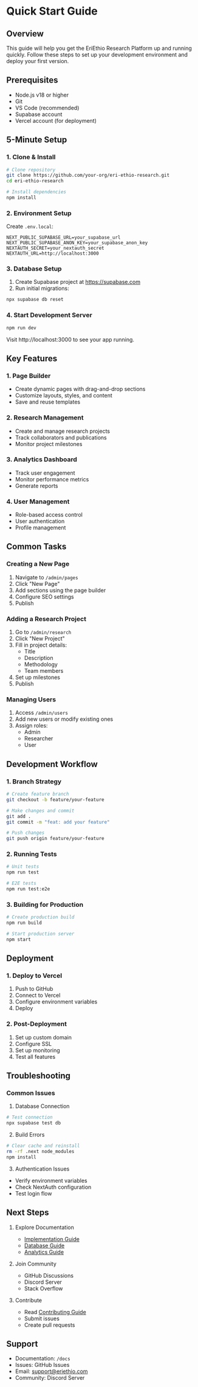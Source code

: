 # Quick Start Guide

## Overview

This guide will help you get the EriEthio Research Platform up and running quickly. Follow these steps to set up your development environment and deploy your first version.

## Prerequisites

- Node.js v18 or higher
- Git
- VS Code (recommended)
- Supabase account
- Vercel account (for deployment)

## 5-Minute Setup

### 1. Clone & Install

```bash
# Clone repository
git clone https://github.com/your-org/eri-ethio-research.git
cd eri-ethio-research

# Install dependencies
npm install
```

### 2. Environment Setup

Create `.env.local`:
```env
NEXT_PUBLIC_SUPABASE_URL=your_supabase_url
NEXT_PUBLIC_SUPABASE_ANON_KEY=your_supabase_anon_key
NEXTAUTH_SECRET=your_nextauth_secret
NEXTAUTH_URL=http://localhost:3000
```

### 3. Database Setup

1. Create Supabase project at https://supabase.com
2. Run initial migrations:
```bash
npx supabase db reset
```

### 4. Start Development Server

```bash
npm run dev
```

Visit http://localhost:3000 to see your app running.

## Key Features

### 1. Page Builder
- Create dynamic pages with drag-and-drop sections
- Customize layouts, styles, and content
- Save and reuse templates

### 2. Research Management
- Create and manage research projects
- Track collaborators and publications
- Monitor project milestones

### 3. Analytics Dashboard
- Track user engagement
- Monitor performance metrics
- Generate reports

### 4. User Management
- Role-based access control
- User authentication
- Profile management

## Common Tasks

### Creating a New Page

1. Navigate to `/admin/pages`
2. Click "New Page"
3. Add sections using the page builder
4. Configure SEO settings
5. Publish

### Adding a Research Project

1. Go to `/admin/research`
2. Click "New Project"
3. Fill in project details:
   - Title
   - Description
   - Methodology
   - Team members
4. Set up milestones
5. Publish

### Managing Users

1. Access `/admin/users`
2. Add new users or modify existing ones
3. Assign roles:
   - Admin
   - Researcher
   - User

## Development Workflow

### 1. Branch Strategy

```bash
# Create feature branch
git checkout -b feature/your-feature

# Make changes and commit
git add .
git commit -m "feat: add your feature"

# Push changes
git push origin feature/your-feature
```

### 2. Running Tests

```bash
# Unit tests
npm run test

# E2E tests
npm run test:e2e
```

### 3. Building for Production

```bash
# Create production build
npm run build

# Start production server
npm start
```

## Deployment

### 1. Deploy to Vercel

1. Push to GitHub
2. Connect to Vercel
3. Configure environment variables
4. Deploy

### 2. Post-Deployment

1. Set up custom domain
2. Configure SSL
3. Set up monitoring
4. Test all features

## Troubleshooting

### Common Issues

1. Database Connection
```bash
# Test connection
npx supabase test db
```

2. Build Errors
```bash
# Clear cache and reinstall
rm -rf .next node_modules
npm install
```

3. Authentication Issues
- Verify environment variables
- Check NextAuth configuration
- Test login flow

## Next Steps

1. Explore Documentation
   - [Implementation Guide](./IMPLEMENTATION.md)
   - [Database Guide](./DATABASE_SETUP.md)
   - [Analytics Guide](./ANALYTICS_MONITORING.md)

2. Join Community
   - GitHub Discussions
   - Discord Server
   - Stack Overflow

3. Contribute
   - Read [Contributing Guide](./CONTRIBUTING.md)
   - Submit issues
   - Create pull requests

## Support

- Documentation: `/docs`
- Issues: GitHub Issues
- Email: support@eriethio.com
- Community: Discord Server 